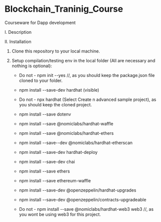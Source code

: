 # Blockchain_Traninig_Course
Courseware for Dapp development

I.  Description


II. Installation

1. Clone this repository to your local machine.

2. Setup compilation/testing env in the local folder (All are necessary and nothing is optional):

    - Do not - npm init --yes //, as you should keep the package.json file cloned to your folder.
    - npm install --save-dev hardhat (visible)
    - Do not - npx hardhat (Select Create n advanced sample project), as you should keep the cloned project.
    - npm install --save dotenv
    - npm install --save @nomiclabs/hardhat-waffle

    - npm install --save @nomiclabs/hardhat-ethers
    - npm install --save--dev @nomiclabs/hardhat-etherscan
    - npm install --save-dev hardhat-deploy

    - npm install --save-dev chai
    - npm install --save ethers 
    - npm install --save ethereum-waffle

    - npm install --save-dev @openzeppelin/hardhat-upgrades
    - npm install --save-dev @openzeppelin/contracts-upgradeable

    - Do not - npm install --save @nomiclabs/hardhat-web3 web3 //, as you wont be using web3 for this project.
